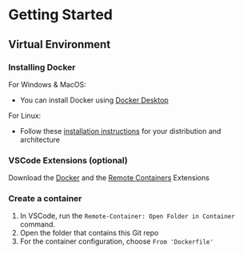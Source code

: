 # Getting Started

## Virtual Environment

### Installing Docker

For Windows & MacOS:

- You can install Docker using [Docker Desktop](https://www.docker.com/products/docker-desktop/)

For Linux:

- Follow these [installation instructions](https://docs.docker.com/engine/install/) for your distribution and architecture

### VSCode Extensions (optional)

Download the [Docker](https://marketplace.visualstudio.com/items?itemName=ms-azuretools.vscode-docker) and the [Remote Containers](https://marketplace.visualstudio.com/items?itemName=ms-vscode-remote.remote-containers) Extensions

### Create a container

1. In VSCode, run the `Remote-Container: Open Folder in Container` command.
2. Open the folder that contains this Git repo
3. For the container configuration, choose `From 'Dockerfile'`
